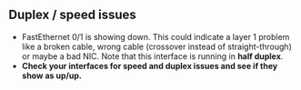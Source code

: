 ## Duplex / speed issues
- FastEthernet 0/1 is showing down. This could indicate a layer 1 problem like a broken cable, wrong cable (crossover instead of straight-through) or maybe a bad NIC. Note that this interface is running in **half duplex**.
- **Check your interfaces for speed and duplex issues and see if they show as up/up.**
